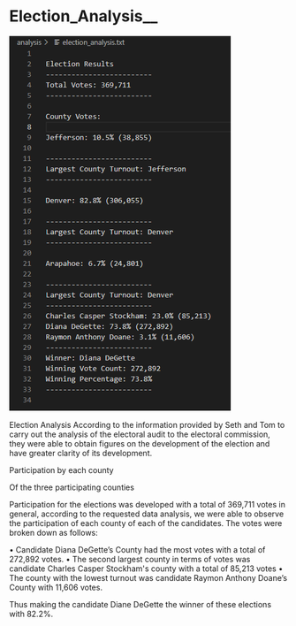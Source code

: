 # Election_Analysis__

![image](https://github.com/RodrigoCR25/Election_Analysis__/blob/main/Election_Analysis.png)

Election Analysis
According to the information provided by Seth and Tom to carry out the analysis of the electoral audit to the electoral commission, they were able to obtain figures on the development of the election and have greater clarity of its development.

Participation by each county

Of the three participating counties

Participation for the elections was developed with a total of 369,711 votes in general, according to the requested data analysis, we were able to observe the participation of each county of each of the candidates. The votes were broken down as follows:

• Candidate Diana DeGette’s County had the most votes with a total of 272,892 votes.
• The second largest county in terms of votes was candidate Charles Casper Stockham's county with a total of 85,213 votes
• The county with the lowest turnout was candidate Raymon Anthony Doane’s County with 11,606 votes.

Thus making the candidate Diane DeGette the winner of these elections with 82.2%.


